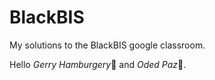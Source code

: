 # BlackBIS

My solutions to the BlackBIS google classroom. 

Hello *Gerry Hamburgery*🍔 and *Oded Paz*🌟.